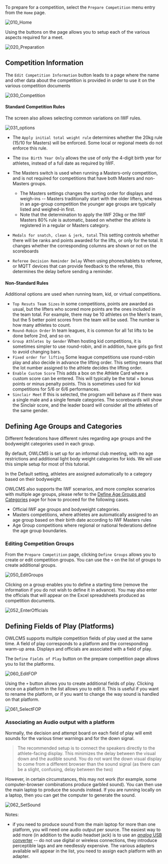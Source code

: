 To prepare for a competition, select the `Prepare Competition` menu entry from the `Home` page.

![010_Home](img/Preparation/010_Home.png)

 Using the buttons on the page allows you to setup each of the various aspects required for a meet.

![020_Preparation](img/Preparation/020_Preparation.png)

## Competition Information

The `Edit Competition Information` button leads to a page where the name and other data about the competition is provided in order to use it on the various competition documents

![030_Competition](img/Preparation/030_Competition.png) 

#### Standard Competition Rules

The screen also allows selecting common variations on IWF rules.

![031_options](img/Preparation/031_options.png)

- The `Apply initial total weight rule` determines whether the 20kg rule (15/10 for Masters) will be enforced.  Some local or regional meets do not enforce this rule.
- The `Use Birth Year Only` allows the use of only the 4-digit birth year for athletes, instead of a full date as required by IWF.
- The Masters switch is used when running a Masters-only competition, and is not required for competitions that have both Masters and non-Masters groups.

  - The Masters settings changes the sorting order for displays and weigh-ins -- Masters traditionally start with the older lifters, whereas in an age-group competition the younger age groups are typically listed and weighed-in first.
  - Note that the determination to apply the IWF 20kg or the IWF Masters 80% rule is automatic, based on whether the athlete is registered in a regular or Masters category.
- `Medals for snatch, clean & jerk, total` This setting controls whether there will be ranks and points awarded for the lifts, or only for the total.  It changes whether the corresponding columns are shown or not on the scoreboards
- `Referee Decision Reminder Delay` When using phones/tablets to referee, or MQTT devices that can provide feedback to the referee, this determines the delay before sending a reminder.

#### Non-Standard Rules

Additional options are used when running team, kid, or virtual competitions. 

- `Top Resuts Team Sizes`  in some competitions, points are awarded as usual, but the lifters who scored more points are the ones included in the team total. For example, there may be 10 athletes on the Men's team, but the 5 better point scores from the team will be used.  The number is how many athletes to count.
- `Round-Robin Order` In team leagues, it is common for all 1st lifts to be done before 2nd, and so on.
- `Group Athletes by Gender`  When hosting kid competitions, it is sometimes simpler to use round-robin, and in addition, have girls go first to avoid changing bars.
- `Fixed order for lifting` Some league competitions use round-robin play and also decide in advance the lifting order.  This setting means that the lot number assigned to the athlete decides the lifting order.
- `Enable Custom Score` This adds a box on the Athlete Card where a custom score can be entered.  This will typically be the total + bonus points or minus penalty points.  This is sometimes used for kid competitions for 5/6 or 6/6 performances.
- `Sinclair Meet` If this is selected, the program will behave as if there was a single male and a single female categories.  The scoreboards will show the Sinclair score, and the leader board will consider all the athletes of the same gender.


## Defining Age Groups and Categories

Different federations have different rules regarding age groups and the bodyweight categories used in each group.

By default, OWLCMS is set up for an informal club meeting, with no age restrictions and additional light body weight categories for kids.  We will use this simple setup for most of this tutorial.  

In the Default setting, athletes are assigned automatically to a category based on their bodyweight.

OWLCMS also supports the IWF scenarios, and more complex scenarios with multiple age groups, please refer to the [Define Age Groups and Categories](Categories) page for how to proceed for the following cases.
- Official IWF age groups and bodyweight categories.
- Masters competitions, where athletes are automatically assigned to an age group based on their birth date according to IWF Masters rules
- Age Group competitions where regional or national federations define the age group boundaries.

### Editing Competition Groups

From the `Prepare Competition` page, clicking `Define Groups` allows you to create or edit competition groups.  You can use the `+` on the list of groups to create additional groups.

![050_EditGroups](img/Preparation/050_EditGroups.png)

Clicking on a group enables you to define a starting time (remove the information if you do not wish to define it in advance).  You may also enter the officials that will appear on the Excel spreadsheets produced as competition documents.

![052_EnterOfficials](img/Preparation/052_EnterOfficials.png)

## Defining Fields of Play (Platforms)

OWLCMS supports multiple competition fields of play used at the same time.  A field of play corresponds to a platform and the corresponding warm-up area.   Displays and officials are associated with a field of play.

The `Define Fields of Play` button on the prepare competition page allows you to list the platforms. 

![060_EditFOP](img/Preparation/060_EditFOP.png)

 Using the `+` button allows you to create additional fields of play.  Clicking once on a platform in the list allows you to edit it.  This is useful if you want to rename the platform, or if you want to change the way sound is handled on that platform.

![061_SelectFOP](img/Preparation/061_SelectFOP.png)

### Associating an Audio output with a platform

Normally, the decision and attempt board on each field of play will emit sounds for the various timer warnings and for the down signal. 

> The recommended setup is to connect the speakers directly to the athlete-facing display.  This minimizes the delay between the visual down and the audible sound.  You do not want the down visual display to come from a different browser than the sound signal (as there can be a slight, confusing, delay between the two)

 However, in certain circumstances, this may not work (for example, some computer-browser combinations produce garbled sound).  You can then use the main laptop to produce the sounds instead.  If you are running locally on a laptop, then you can get the computer to generate the sound. 

![062_SetSound](img/Preparation/062_SetSound.png)

Notes:

- if you need to produce sound from the main laptop for more than one platform, you will need one audio output per source.  The easiest way to add more (in addition to the audio headset jack) is to use an [*analog* USB converter](https://www.amazon.com/UGREEN-External-Headphone-Microphone-Desktops/dp/B01N905VOY/ref=lp_3015427011_1_5?s=pc&ie=UTF8&qid=1564421688&sr=1-5) -- do not use digital or wireless connections, they introduce perceptible lags and are needlessly expensive.  The various adapters available will appear in the list, you need to assign each platform with an adapter.

